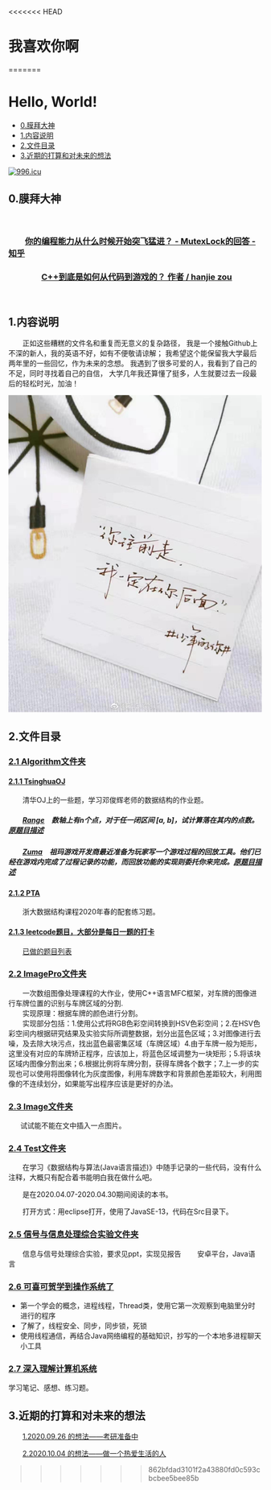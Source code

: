 <<<<<<< HEAD
# 我喜欢你啊
=======
# Hello, World!

- [0.膜拜大神](#0.膜拜大神)
- [1.内容说明](#1.内容说明)
- [2.文件目录](#2.文件目录)
- [3.近期的打算和对未来的想法](#3.近期的打算和对未来的想法)

[![996.icu](https://img.shields.io/badge/link-996.icu-red.svg)](https://996.icu)

## 0.膜拜大神

&emsp;&emsp;

### &emsp;&emsp;[你的编程能力从什么时候开始突飞猛进？ - MutexLock的回答 - 知乎](https://www.zhihu.com/question/356351510/answer/1148885728)

### &emsp;&emsp;&emsp;&emsp;[C++到底是如何从代码到游戏的？ 作者 / hanjie zou](https://daily.zhihu.com/story/9728564?utm_campaign=in_app_share&utm_medium=Android&utm_source=wechat_session)

&emsp;&emsp;

## 1.内容说明

<p style="text-indent:2em">正如这些糟糕的文件名和重复而无意义的复杂路径，
我是一个接触Github上不深的新人，我的英语不好，如有不便敬请谅解；
我希望这个能保留我大学最后两年里的一些回忆，作为未来的念想。
我遇到了很多可爱的人，我看到了自己的不足，同时寻找着自己的自信，
大学几年我还算懂了挺多，人生就要过去一段最后的轻松时光，加油！</p>

![I love Qiu](Image/mmexport1572185887250.jpg)

## 2.文件目录

### [2.1 Algorithm文件夹](https://github.com/gcx-17211270/helloworld/tree/master/Algorithm)

#### [2.1.1 TsinghuaOJ](https://github.com/gcx-17211270/helloworld/tree/master/Algorithm/Tsinghua%20OJ)

&emsp;&emsp;清华OJ上的一些题，学习邓俊辉老师的数据结构的作业题。

##### &emsp;&emsp;[Range](https://github.com/gcx-17211270/helloworld/tree/master/Algorithm/Tsinghua%20OJ/Range)&emsp;数轴上有n个点，对于任一闭区间 [a, b]，试计算落在其内的点数。[原题目描述](https://dsa.cs.tsinghua.edu.cn/oj/problem.shtml?id=1142)

##### &emsp;&emsp;[Zuma](https://github.com/gcx-17211270/helloworld/tree/master/Algorithm/Tsinghua%20OJ/Zuma)&emsp;祖玛游戏开发商最近准备为玩家写一个游戏过程的回放工具。他们已经在游戏内完成了过程记录的功能，而回放功能的实现则委托你来完成。[原题目描述](https://dsa.cs.tsinghua.edu.cn/oj/problem.shtml?id=1143)

#### [2.1.2 PTA](https://github.com/gcx-17211270/helloworld/tree/master/Algorithm/PTA)

&emsp;&emsp;浙大数据结构课程2020年春的配套练习题。

#### [2.1.3 leetcode题目，大部分是每日一题的打卡](https://github.com/gcx-17211270/helloworld/tree/master/Algorithm/leetcode)

&#8195;&#8195;[已做的题目列表](https://github.com/gcx-17211270/helloworld/blob/master/%E5%B7%B2%E5%81%9A%E7%9A%84%E9%A2%98%E7%9B%AE.md)

### [2.2 ImagePro文件夹](https://github.com/gcx-17211270/helloworld/tree/master/ImgPro)

&#8194;&#8194;&#8194;&#8194;一次数组图像处理课程的大作业，使用C++语言MFC框架，对车牌的图像进行车牌位置的识别与车牌区域的分割.<br/>
&#8195;&#8195;实现原理：根据车牌的颜色进行分割。  
&#8194;&#8194;&#8194;&#8194;实现部分包括：1.使用公式将RGB色彩空间转换到HSV色彩空间；2.在HSV色彩空间内根据研究结果及实验实际所调整数据，划分出蓝色区域；3.对图像进行去噪，及去除大块污点，找出蓝色最密集区域（车牌区域）4.由于车牌一般为矩形，这里没有对应的车牌矫正程序，应该加上，将蓝色区域调整为一块矩形；5.将该块区域内图像分割出来；6.根据比例将车牌分割，获得车牌各个数字；7.上一步的实现也可以使用将图像转化为灰度图像，利用车牌数字和背景颜色差距较大，利用图像的不连续划分，如果能写出程序应该是更好的办法。

### [2.3 Image文件夹](https://github.com/gcx-17211270/helloworld/tree/master/Image)

&nbsp;&nbsp;&nbsp;&nbsp;&nbsp;&nbsp;试试能不能在文中插入一点图片。

### [2.4 Test文件夹](https://github.com/gcx-17211270/helloworld/tree/master/test)

&#8194;&#8194;&#8194;&#8194;在学习《数据结构与算法(Java语言描述)》中随手记录的一些代码，没有什么注释，大概只有配合着书能明白我在做什么吧。

&#8194;&#8194;&#8194;&#8194;是在2020.04.07-2020.04.30期间阅读的本书。

&#8195;&#8195;打开方式：用eclipse打开，使用了JavaSE-13，代码在Src目录下。

### [2.5 信号与信息处理综合实验文件夹](https://github.com/gcx-17211270/helloworld/tree/master/%E4%BF%A1%E5%8F%B7%E4%B8%8E%E4%BF%A1%E6%81%AF%E5%A4%84%E7%90%86%E7%BB%BC%E5%90%88%E5%AE%9E%E9%AA%8C)

&#8195;&#8195;信息与信号处理综合实验，要求见ppt，实现见报告
&#8195;&#8195;安卓平台，Java语言

### [2.6 可喜可贺学到操作系统了](https://github.com/gcx-17211270/helloworld/tree/master/OS)

- 第一个学会的概念，进程线程，Thread类，使用它第一次观察到电脑里分时进行的程序
- 了解了，线程安全、同步，同步锁，死锁
- 使用线程通信，再结合Java网络编程的基础知识，抄写的一个本地多进程聊天小工具

### [2.7 深入理解计算机系统](https://github.com/gcx-17211270/helloworld/tree/master/%E6%B7%B1%E5%85%A5%E7%90%86%E8%A7%A3%E8%AE%A1%E7%AE%97%E6%9C%BA%E7%B3%BB%E7%BB%9F)

学习笔记、感想、练习题。

## 3.近期的打算和对未来的想法

&#8195;&#8195;[1.2020.09.26 的想法——考研准备中](https://github.com/gcx-17211270/helloworld/blob/master/OurPlan/20200926.md)

&#8194;&#8194;&#8194;&#8194;[2.2020.10.04 的想法——做一个热爱生活的人](https://github.com/gcx-17211270/helloworld/blob/master/OurPlan/20201004.md)
>>>>>>> 862bfdad3101f2a43880fd0c593cbcbee5bee85b
